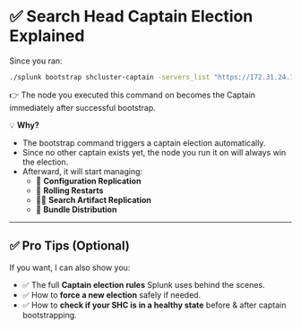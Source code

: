 # ✅ Search Head Captain Election Explained

Since you ran:

```bash
./splunk bootstrap shcluster-captain -servers_list "https://172.31.24.196:8089,https://172.31.28.177:8089,https://172.31.86.130:8089" -auth admin:splunk123
```

👉 The node you executed this command on becomes the Captain immediately after successful bootstrap.

💡 **Why?**

- The bootstrap command triggers a captain election automatically.
- Since no other captain exists yet, the node you run it on will always win the election.
- Afterward, it will start managing:
  - 🍰 **Configuration Replication**
  - 🔄 **Rolling Restarts**
  - 🕵️‍♂️ **Search Artifact Replication**
  - 🧩 **Bundle Distribution**

---

## ✅ Pro Tips (Optional)

If you want, I can also show you:

- ✅ The full **Captain election rules** Splunk uses behind the scenes.
- ✅ How to **force a new election** safely if needed.
- ✅ How to **check if your SHC is in a healthy state** before & after captain bootstrapping.

